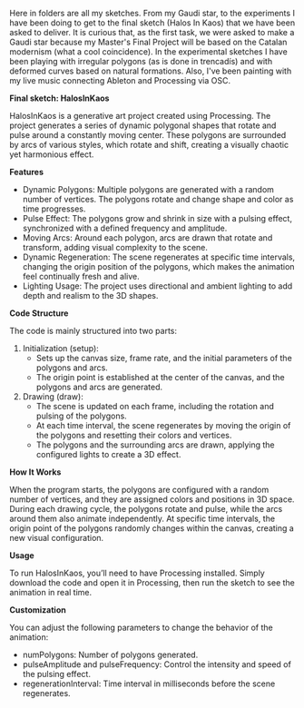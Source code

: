 Here in folders are all my sketches. From my Gaudi star, to the experiments I have been doing to get to the final sketch (Halos In Kaos) that we have been asked to deliver. It is curious that, as the first task, we were asked to make a Gaudi star because my Master's Final Project will be based on the Catalan modernism (what a cool coincidence). In the experimental sketches I have been playing with irregular polygons (as is done in trencadís) and with deformed curves based on natural formations. Also, I've been painting with my live music connecting Ableton and Processing via OSC. 

**Final sketch: HalosInKaos**

HalosInKaos is a generative art project created using Processing. The project generates a series of dynamic polygonal shapes that rotate and pulse around a constantly moving center. These polygons are surrounded by arcs of various styles, which rotate and shift, creating a visually chaotic yet harmonious effect.

**Features**

- Dynamic Polygons: Multiple polygons are generated with a random number of vertices. The polygons rotate and change shape and color as time progresses.
- Pulse Effect: The polygons grow and shrink in size with a pulsing effect, synchronized with a defined frequency and amplitude.
- Moving Arcs: Around each polygon, arcs are drawn that rotate and transform, adding visual complexity to the scene.
- Dynamic Regeneration: The scene regenerates at specific time intervals, changing the origin position of the polygons, which makes the animation feel continually fresh and alive.
- Lighting Usage: The project uses directional and ambient lighting to add depth and realism to the 3D shapes.

**Code Structure**

The code is mainly structured into two parts:

1. Initialization (setup):
   - Sets up the canvas size, frame rate, and the initial parameters of the polygons and arcs.
   - The origin point is established at the center of the canvas, and the polygons and arcs are generated.
2. Drawing (draw):
   - The scene is updated on each frame, including the rotation and pulsing of the polygons.
   - At each time interval, the scene regenerates by moving the origin of the polygons and resetting their colors and vertices.
   - The polygons and the surrounding arcs are drawn, applying the configured lights to create a 3D effect.

**How It Works**

When the program starts, the polygons are configured with a random number of vertices, and they are assigned colors and positions in 3D space. During each drawing cycle, the polygons rotate and pulse, while the arcs around them also animate independently. At specific time intervals, the origin point of the polygons randomly changes within the canvas, creating a new visual configuration.

**Usage**

To run HalosInKaos, you’ll need to have Processing installed. Simply download the code and open it in Processing, then run the sketch to see the animation in real time.

**Customization**

You can adjust the following parameters to change the behavior of the animation:

- numPolygons: Number of polygons generated.
- pulseAmplitude and pulseFrequency: Control the intensity and speed of the pulsing effect.
- regenerationInterval: Time interval in milliseconds before the scene regenerates.


